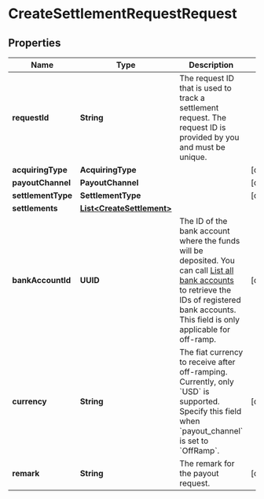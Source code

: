 

# CreateSettlementRequestRequest


## Properties

| Name | Type | Description | Notes |
|------------ | ------------- | ------------- | -------------|
|**requestId** | **String** | The request ID that is used to track a settlement request. The request ID is provided by you and must be unique. |  |
|**acquiringType** | **AcquiringType** |  |  [optional] |
|**payoutChannel** | **PayoutChannel** |  |  [optional] |
|**settlementType** | **SettlementType** |  |  [optional] |
|**settlements** | [**List&lt;CreateSettlement&gt;**](CreateSettlement.md) |  |  |
|**bankAccountId** | **UUID** |  The ID of the bank account where the funds will be deposited. You can call [List all bank accounts](https://www.cobo.com/developers/v2/api-references/payment/list-all-bank-accounts) to retrieve the IDs of registered bank accounts.  This field is only applicable for off-ramp.  |  [optional] |
|**currency** | **String** | The fiat currency to receive after off-ramping. Currently, only &#x60;USD&#x60; is supported. Specify this field when &#x60;payout_channel&#x60; is set to &#x60;OffRamp&#x60;. |  [optional] |
|**remark** | **String** | The remark for the payout request. |  [optional] |



